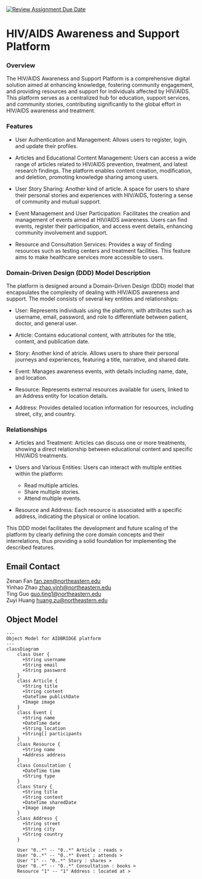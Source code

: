 [![Review Assignment Due Date](https://classroom.github.com/assets/deadline-readme-button-24ddc0f5d75046c5622901739e7c5dd533143b0c8e959d652212380cedb1ea36.svg)](https://classroom.github.com/a/j48a217e)
# HIV/AIDS Awareness and Support Platform

### Overview
The HIV/AIDS Awareness and Support Platform is a comprehensive digital solution aimed at enhancing knowledge, fostering community engagement, and providing resources and support for individuals affected by HIV/AIDS. This platform serves as a centralized hub for education, support services, and community stories, contributing significantly to the global effort in HIV/AIDS awareness and treatment.

### Features  
- User Authentication and Management: Allows users to register, login, and update their profiles.

- Articles and Educational Content Management: Users can access a wide range of articles related to HIV/AIDS prevention, treatment, and latest research findings. The platform enables content creation, modification, and deletion, promoting knowledge sharing among users.

- User Story Sharing: Another kind of article. A space for users to share their personal stories and experiences with HIV/AIDS, fostering a sense of community and mutual support.

- Event Management and User Participation: Facilitates the creation and management of events aimed at HIV/AIDS awareness. Users can find events, register their participation, and access event details, enhancing community involvement and support.

- Resource and Consultation Services: Provides a way of finding resources such as testing centers and treatment facilities. This feature aims to make healthcare services more accessible to users.

### Domain-Driven Design (DDD) Model Description
The platform is designed around a Domain-Driven Design (DDD) model that encapsulates the complexity of dealing with HIV/AIDS awareness and support. The model consists of several key entities and relationships:

- User: Represents individuals using the platform, with attributes such as username, email, password, and role to differentiate between patient, doctor, and general user.

- Article: Contains educational content, with attributes for the title, content, and publication date.

- Story: Another kind of atricle. Allows users to share their personal journeys and experiences, featuring a title, narrative, and shared date.

- Event: Manages awareness events, with details including name, date, and location.

- Resource: Represents external resources available for users, linked to an Address entity for location details.

- Address: Provides detailed location information for resources, including street, city, and country.

### Relationships 
- Articles and Treatment: Articles can discuss one or more treatments, showing a direct relationship between educational content and specific HIV/AIDS treatments.

- Users and Various Entities: Users can interact with multiple entities within the platform:

  - Read multiple articles.
  - Share multiple stories.
  - Attend multiple events.
- Resource and Address: Each resource is associated with a specific address, indicating the physical or online location.

This DDD model facilitates the development and future scaling of the platform by clearly defining the core domain concepts and their interrelations, thus providing a solid foundation for implementing the described features.

## Email Contact
Zenan Fan fan.zen@northeastern.edu  
Yinhao Zhao zhao.yinh@northeastern.edu  
Ting Guo guo.ting1@northeastern.edu  
Zuyi Huang huang.zu@northeastern.edu

## Object Model

```mermaid
---
Object Model for AIDBRIDGE platform
---
classDiagram
    class User {
      +String username
      +String email
      +String password
    }
    class Article {
      +String title
      +String content
      +DateTime publishDate
      +Image image
    }
    class Event {
      +String name
      +DateTime date
      +String location
      +String[] participants
    }
    class Resource {
      +String name
      +Address address
    }
    class Consultation {
      +DateTime time
      +String type
    }
    class Story {
      +String title
      +String content
      +DateTime sharedDate
      +Image image
    }
    class Address {
      +String street
      +String city
      +String country
    }

    User "0..*" -- "0..*" Article : reads >
    User "0..*" -- "0..*" Event : attends >
    User "1" -- "0..*" Story : shares >
    User "0..*" -- "0..*" Consultation : books >
    Resource "1" -- "1" Address : located at >

    
```